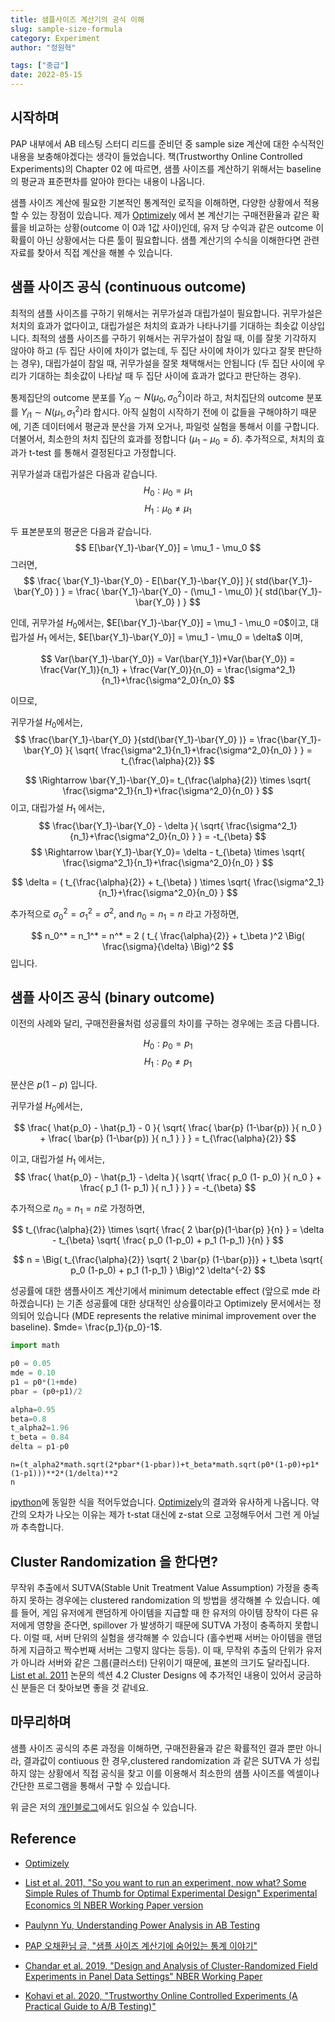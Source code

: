 ```yaml
---
title: 샘플사이즈 계산기의 공식 이해
slug: sample-size-formula
category: Experiment
author: "정원혁"

tags: ["중급"]
date: 2022-05-15
---
```


## 시작하며 

PAP 내부에서 AB 테스팅 스터디 리드를 준비던 중 sample size 계산에 대한 수식적인 내용을 보충해야겠다는 생각이 들었습니다. 책(Trustworthy Online Controlled Experiments)의 Chapter 02 에 따르면, 샘플 사이즈를 계산하기 위해서는 baseline 의 평균과 표준편차를 알아야 한다는 내용이 나옵니다.

샘플 사이즈 계산에 필요한 기본적인 통계적인 로직을 이해하면, 다양한 상황에서 적용할 수 있는 장점이 있습니다. 제가 [Optimizely](https://www.optimizely.com/sample-size-calculator/?conversion=5&effect=10&significance=95) 에서 본 계산기는 구매전환율과 같은 확률을 비교하는 상황(outcome 이 0과 1값 사이)인데, 유저 당 수익과 같은 outcome 이 확률이 아닌 상황에서는 다른 툴이 필요합니다. 샘플 계산기의 수식을 이해한다면 관련 자료를 찾아서 직접 계산을 해볼 수 있습니다.

## 샘플 사이즈 공식 (continuous outcome)

최적의 샘플 사이즈를 구하기 위해서는 귀무가설과 대립가설이 필요합니다. 귀무가설은 처치의 효과가 없다이고, 대립가설은 처치의 효과가 나타나기를 기대하는 최솟값 이상입니다. 최적의 샘플 사이즈를 구하기 위해서는 귀무가설이 참일 때, 이를 잘못 기각하지 않아야 하고 (두 집단 사이에 차이가 없는데, 두 집단 사이에 차이가 있다고 잘못 판단하는 경우), 대립가설이 참일 때, 귀무가설을 잘못 채택해서는 안됩니다 (두 집단 사이에 우리가 기대하는 최솟값이 나타날 때 두 집단 사이에 효과가 없다고 판단하는 경우). 

통제집단의 outcome 분포를 $Y_{i0} \sim N(\mu_0, \sigma_0^2)$이라 하고, 처치집단의 outcome 분포를 $Y_{i1} \sim N(\mu_1, \sigma_1^2)$라 합시다. 아직 실험이 시작하기 전에 이 값들을 구해야하기 때문에, 기존 데이터에서 평균과 분산을 가져 오거나, 파일럿 실험을 통해서 이를 구합니다. 더불어서, 최소한의 처치 집단의 효과를 정합니다 ($\mu_1 - \mu_0 = \delta$). 추가적으로, 처치의 효과가 t-test 를 통해서 결정된다고 가정합니다. 

귀무가설과 대립가설은 다음과 같습니다.
$$
H_0 : \mu_0 = \mu_1
$$
$$
H_1 : \mu_0 \ne \mu_1
$$

두 표본분포의 평균은 다음과 같습니다.
$$
E[\bar{Y_1}-\bar{Y_0}] = \mu_1 - \mu_0
$$
그러면, 
$$
\frac{ \bar{Y_1}-\bar{Y_0} - E[\bar{Y_1}-\bar{Y_0}] }{ std(\bar{Y_1}-\bar{Y_0} ) } = \frac{ \bar{Y_1}-\bar{Y_0} - (\mu_1 - \mu_0) }{ std(\bar{Y_1}-\bar{Y_0} ) } 
$$

인데, 귀무가설 $H_0$에서는, $E[\bar{Y_1}-\bar{Y_0}] = \mu_1 - \mu_0 =0$이고, 대립가설 $H_1$ 에서는, $E[\bar{Y_1}-\bar{Y_0}] = \mu_1 - \mu_0 = \delta$ 이며,

$$
Var(\bar{Y_1}-\bar{Y_0}) = Var(\bar{Y_1})+Var(\bar{Y_0}) = \frac{Var(Y_1)}{n_1} + \frac{Var(Y_0)}{n_0} = \frac{\sigma^2_1}{n_1}+\frac{\sigma^2_0}{n_0} 
$$

이므로, 

귀무가설 $H_0$에서는, 
$$
\frac{\bar{Y_1}-\bar{Y_0} }{std(\bar{Y_1}-\bar{Y_0} )} = \frac{\bar{Y_1}-\bar{Y_0} }{ \sqrt{ \frac{\sigma^2_1}{n_1}+\frac{\sigma^2_0}{n_0}  } }  = t_{\frac{\alpha}{2}}
$$

$$
	\Rightarrow \bar{Y_1}-\bar{Y_0}=  t_{\frac{\alpha}{2}} \times \sqrt{ \frac{\sigma^2_1}{n_1}+\frac{\sigma^2_0}{n_0} }
$$
이고, 대립가설 $H_1$ 에서는, 
$$
\frac{\bar{Y_1}-\bar{Y_0} - \delta }{ \sqrt{ \frac{\sigma^2_1}{n_1}+\frac{\sigma^2_0}{n_0}  } }  = -t_{\beta}
$$
$$
	\Rightarrow \bar{Y_1}-\bar{Y_0}=  \delta - t_{\beta} \times \sqrt{ \frac{\sigma^2_1}{n_1}+\frac{\sigma^2_0}{n_0} }
$$


$$
\delta = ( t_{\frac{\alpha}{2}} + t_{\beta} ) \times \sqrt{ \frac{\sigma^2_1}{n_1}+\frac{\sigma^2_0}{n_0} } 
$$

추가적으로 $\sigma_0^2 = \sigma_1^2 = \sigma^2$, and $n_0 = n_1 = n$ 라고 가정하면, 

$$
	n_0^* = n_1^* = n^* = 2 ( t_{ \frac{\alpha}{2}} + t_\beta )^2 \Big( \frac{\sigma}{\delta} \Big)^2
$$
입니다. 

## 샘플 사이즈 공식 (binary outcome)

이전의 사례와 달리, 구매전환율처럼 성공률의 차이를 구하는 경우에는 조금 다릅니다.

$$
H_0: p_0 = p_1
$$
$$
H_1: p_0 \ne p_1
$$

분산은 $p(1-p)$ 입니다. 

귀무가설 $H_0$에서는, 

$$
\frac{ \hat{p_0} - \hat{p_1} - 0 }{ \sqrt{ \frac{ \bar{p} (1-\bar{p}) }{ n_0 } + \frac{ \bar{p} (1-\bar{p}) }{ n_1 } }  } = t_{\frac{\alpha}{2}}
$$

이고, 대립가설 $H_1$ 에서는, 
$$
\frac{ \hat{p_0} - \hat{p_1} - \delta }{ \sqrt{ \frac{ p_0 (1- p_0) }{ n_0 } + \frac{ p_1 (1- p_1) }{ n_1 } }  } = -t_{\beta}
$$

추가적으로 $n_0=n_1=n$로 가정하면, 

$$
t_{\frac{\alpha}{2}} \times \sqrt{ \frac{ 2 \bar{p}(1-\bar{p} }{n} } = \delta - t_{\beta} \sqrt{ \frac{ p_0 (1-p_0) + p_1 (1-p_1) }{n} }
$$

$$
n = \Big( t_{\frac{\alpha}{2}} \sqrt{ 2 \bar{p} (1-\bar{p})} + t_\beta \sqrt{ p_0 (1-p_0) + p_1 (1-p_1) }    \Big)^2 \delta^{-2}
$$

성공률에 대한 샘플사이즈 계산기에서 minimum detectable effect (앞으로 mde 라 하겠습니다) 는 기존 성공률에 대한 상대적인 상승률이라고 Optimizely 문서에서는 정의되어 있습니다 (MDE represents the relative minimal improvement over the baseline). $mde= \frac{p_1}{p_0}-1$.

```python
import math

p0 = 0.05
mde = 0.10
p1 = p0*(1+mde)
pbar = (p0+p1)/2

alpha=0.95
beta=0.8
t_alpha2=1.96
t_beta = 0.84
delta = p1-p0
```

```
n=(t_alpha2*math.sqrt(2*pbar*(1-pbar))+t_beta*math.sqrt(p0*(1-p0)+p1*(1-p1)))**2*(1/delta)**2
n
```

[ipython](https://colab.research.google.com/drive/1q1vbsst8WsKir8X44r50UqHlnhNdbfoP#scrollTo=F-U4mccBjARj)에 동일한 식을 적어두었습니다. [Optimizely](https://www.optimizely.com/sample-size-calculator/?conversion=5&effect=10&significance=95)의 결과와 유사하게 나옵니다. 약간의 오차가 나오는 이유는 제가 t-stat 대신에 z-stat 으로 고정해두어서 그런 게 아닐까 추측합니다. 

## Cluster Randomization 을 한다면? 

무작위 추출에서 SUTVA(Stable Unit Treatment Value Assumption) 가정을 충족하지 못하는 경우에는 clustered randomization 의 방법을 생각해볼 수 있습니다. 예를 들어, 게임 유저에게 랜덤하게 아이템을 지급할 때 한 유저의 아이템 장착이 다른 유저에게 영향을 준다면, spillover 가 발생하기 때문에 SUTVA 가정이 충족하지 못합니다. 이럴 때, 서버 단위의 실험을 생각해볼 수 있습니다 (홀수번째 서버는 아이템을 랜덤하게 지급하고 짝수번째 서버는 그렇지 않다는 등등). 이 때, 무작위 추출의 단위가 유저가 아니라 서버와 같은 그룹(클러스터) 단위이기 때문에, 표본의 크기도 달라집니다. [List et al. 2011](https://www.nber.org/papers/w15701) 논문의 섹션 4.2 Cluster Designs 에 추가적인 내용이 있어서 궁금하신 분들은 더 찾아보면 좋을 것 같네요. 

## 마무리하며

샘플 사이즈 공식의 추론 과정을 이해하면, 구매전환율과 같은 확률적인 결과 뿐만 아니라, 결과값이 contiuous 한 경우,clustered randomization 과 같은 SUTVA 가 성립하지 않는 상황에서 직접 공식을 찾고 이를 이용해서 최소한의 샘플 사이즈를 엑셀이나 간단한 프로그램을 통해서 구할 수 있습니다. 

위  글은 저의 [개인블로그](https://marvin-ds.tistory.com/15)에서도 읽으실 수 있습니다. 

## Reference

- [Optimizely](https://www.optimizely.com/sample-size-calculator/?conversion=5&effect=10&significance=95)

- [List et al. 2011, "So you want to run an experiment, now what? Some Simple Rules of Thumb for Optimal Experimental Design" Experimental Economics 의 NBER Working Paper version](https://www.nber.org/papers/w15701)

- [Paulynn Yu, Understanding Power Analysis in AB Testing](https://towardsdatascience.com/understanding-power-analysis-in-ab-testing-14808e8a1554)

- [PAP 오채환님 글, "샘플 사이즈 계산기에 숨어있는 통계 이야기"](https://playinpap.github.io/sample-size-calculator-statistics/)

- [Chandar et al. 2019, "Design and Analysis of Cluster-Randomized Field Experiments in Panel Data Settings" NBER Working Paper](https://www.nber.org/system/files/working_papers/w26389/w26389.pdf)

- [Kohavi et al. 2020, "Trustworthy Online Controlled Experiments (A Practical Guide to A/B Testing)"](https://www.amazon.com/Trustworthy-Online-Controlled-Experiments-Practical/dp/1108724264)